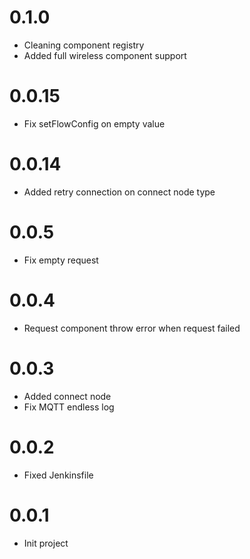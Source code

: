 # 0.1.0
- Cleaning component registry
- Added full wireless component support

# 0.0.15
- Fix setFlowConfig on empty value
# 0.0.14
- Added retry connection on connect node type

# 0.0.5
- Fix empty request

# 0.0.4
- Request component throw error when request failed

# 0.0.3
- Added connect node
- Fix MQTT endless log

# 0.0.2
- Fixed Jenkinsfile

# 0.0.1
- Init project
